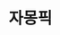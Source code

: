 ---
id: 0
title: 자몽픽
caption: 플레이업 미디어 채널
url: https://jamongpick.com/
view: https://raw.githubusercontent.com/didgustm/image/main/view/jamong_view.webp
thumnail: https://github.com/didgustm/image/blob/main/thumnail/jamong.jpg?raw=true
category: Web
device: PC, Mobile
---